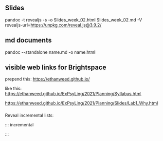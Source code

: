 ## Slides
pandoc -t revealjs -s -o Slides_week_02.html Slides_week_02.md -V revealjs-url=https://unpkg.com/reveal.js@3.9.2/

## md documents
pandoc --standalone name.md -o name.html

## visible web links for Brightspace
prepend this:
https://ethanweed.github.io/

like this:
https://ethanweed.github.io/ExPsyLing/2021/Planning/Syllabus.html

https://ethanweed.github.io/ExPsyLing/2021/Planning/Slides/Lab1_Why.html

###
Reveal incremental lists:

::: incremental


:::